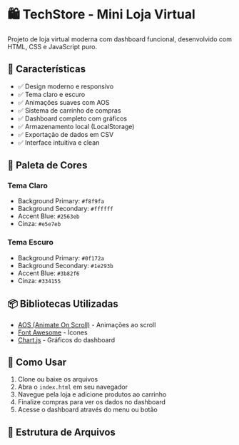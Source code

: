 # 🛍️ TechStore - Mini Loja Virtual

Projeto de loja virtual moderna com dashboard funcional, desenvolvido com HTML, CSS e JavaScript puro.

## 🎨 Características

- ✅ Design moderno e responsivo
- ✅ Tema claro e escuro
- ✅ Animações suaves com AOS
- ✅ Sistema de carrinho de compras
- ✅ Dashboard completo com gráficos
- ✅ Armazenamento local (LocalStorage)
- ✅ Exportação de dados em CSV
- ✅ Interface intuitiva e clean

## 🎨 Paleta de Cores

### Tema Claro
- Background Primary: `#f8f9fa`
- Background Secondary: `#ffffff`
- Accent Blue: `#2563eb`
- Cinza: `#e5e7eb`

### Tema Escuro
- Background Primary: `#0f172a`
- Background Secondary: `#1e293b`
- Accent Blue: `#3b82f6`
- Cinza: `#334155`

## 📦 Bibliotecas Utilizadas

- [AOS (Animate On Scroll)](https://michalsnik.github.io/aos/) - Animações ao scroll
- [Font Awesome](https://fontawesome.com/) - Ícones
- [Chart.js](https://www.chartjs.org/) - Gráficos do dashboard

## 🚀 Como Usar

1. Clone ou baixe os arquivos
2. Abra o `index.html` em seu navegador
3. Navegue pela loja e adicione produtos ao carrinho
4. Finalize compras para ver os dados no dashboard
5. Acesse o dashboard através do menu ou botão

## 📁 Estrutura de Arquivos

